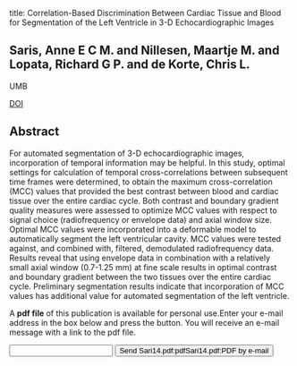 title: Correlation-Based Discrimination Between Cardiac Tissue and Blood for Segmentation of the Left Ventricle in 3-D Echocardiographic Images

## Saris, Anne E C M. and Nillesen, Maartje M. and Lopata, Richard G P. and de Korte, Chris L.
UMB

<a href="https://doi.org/10.1016/j.ultrasmedbio.2013.09.025">DOI</a>

## Abstract
For automated segmentation of 3-D echocardiographic images, incorporation of temporal information may be helpful. In this study, optimal settings for calculation of temporal cross-correlations between subsequent time frames were determined, to obtain the maximum cross-correlation (MCC) values that provided the best contrast between blood and cardiac tissue over the entire cardiac cycle. Both contrast and boundary gradient quality measures were assessed to optimize MCC values with respect to signal choice (radiofrequency or envelope data) and axial window size. Optimal MCC values were incorporated into a deformable model to automatically segment the left ventricular cavity. MCC values were tested against, and combined with, filtered, demodulated radiofrequency data. Results reveal that using envelope data in combination with a relatively small axial window (0.7-1.25 mm) at fine scale results in optimal contrast and boundary gradient between the two tissues over the entire cardiac cycle. Preliminary segmentation results indicate that incorporation of MCC values has additional value for automated segmentation of the left ventricle.

A <b>pdf file</b> of this publication is available for personal use.Enter your e-mail address in the box below and press the button. You will receive an e-mail message with a link to the pdf file.
<form action="sender.php">  <input type="text" name="email">  <input type="submit" value="Send Sari14.pdf:pdfSari14.pdf:PDF by e-mail"></form>